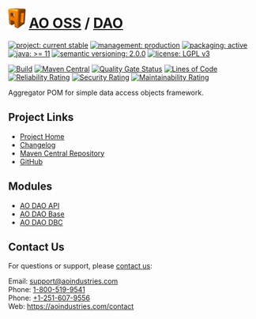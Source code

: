 # [<img src="ao-logo.png" alt="AO Logo" width="35" height="40">](https://github.com/aoindustries) [AO OSS](https://github.com/aoindustries/ao-oss) / [DAO](https://github.com/aoindustries/ao-dao)

[![project: current stable](https://oss.aoapps.com/ao-badges/project-current-stable.svg)](https://aoindustries.com/life-cycle#project-current-stable)
[![management: production](https://oss.aoapps.com/ao-badges/management-production.svg)](https://aoindustries.com/life-cycle#management-production)
[![packaging: active](https://oss.aoapps.com/ao-badges/packaging-active.svg)](https://aoindustries.com/life-cycle#packaging-active)  
[![java: &gt;= 11](https://oss.aoapps.com/ao-badges/java-11.svg)](https://docs.oracle.com/en/java/javase/11/docs/api/)
[![semantic versioning: 2.0.0](https://oss.aoapps.com/ao-badges/semver-2.0.0.svg)](http://semver.org/spec/v2.0.0.html)
[![license: LGPL v3](https://oss.aoapps.com/ao-badges/license-lgpl-3.0.svg)](https://www.gnu.org/licenses/lgpl-3.0)

[![Build](https://github.com/aoindustries/ao-dao/workflows/Build/badge.svg?branch=master)](https://github.com/aoindustries/ao-dao/actions?query=workflow%3ABuild)
[![Maven Central](https://maven-badges.herokuapp.com/maven-central/com.aoapps/ao-dao/badge.svg)](https://maven-badges.herokuapp.com/maven-central/com.aoapps/ao-dao)
[![Quality Gate Status](https://sonarcloud.io/api/project_badges/measure?branch=master&project=com.aoapps%3Aao-dao&metric=alert_status)](https://sonarcloud.io/dashboard?branch=master&id=com.aoapps%3Aao-dao)
[![Lines of Code](https://sonarcloud.io/api/project_badges/measure?branch=master&project=com.aoapps%3Aao-dao&metric=ncloc)](https://sonarcloud.io/component_measures?branch=master&id=com.aoapps%3Aao-dao&metric=ncloc)  
[![Reliability Rating](https://sonarcloud.io/api/project_badges/measure?branch=master&project=com.aoapps%3Aao-dao&metric=reliability_rating)](https://sonarcloud.io/component_measures?branch=master&id=com.aoapps%3Aao-dao&metric=Reliability)
[![Security Rating](https://sonarcloud.io/api/project_badges/measure?branch=master&project=com.aoapps%3Aao-dao&metric=security_rating)](https://sonarcloud.io/component_measures?branch=master&id=com.aoapps%3Aao-dao&metric=Security)
[![Maintainability Rating](https://sonarcloud.io/api/project_badges/measure?branch=master&project=com.aoapps%3Aao-dao&metric=sqale_rating)](https://sonarcloud.io/component_measures?branch=master&id=com.aoapps%3Aao-dao&metric=Maintainability)

Aggregator POM for simple data access objects framework.

## Project Links
* [Project Home](https://oss.aoapps.com/dao/)
* [Changelog](https://oss.aoapps.com/dao/changelog)
* [Maven Central Repository](https://search.maven.org/artifact/com.aoapps/ao-dao)
* [GitHub](https://github.com/aoindustries/ao-dao)

## Modules
* [AO DAO API](https://github.com/aoindustries/ao-dao-api)
* [AO DAO Base](https://github.com/aoindustries/ao-dao-base)
* [AO DAO DBC](https://github.com/aoindustries/ao-dao-dbc)

## Contact Us
For questions or support, please [contact us](https://aoindustries.com/contact):

Email: [support@aoindustries.com](mailto:support@aoindustries.com)  
Phone: [1-800-519-9541](tel:1-800-519-9541)  
Phone: [+1-251-607-9556](tel:+1-251-607-9556)  
Web: https://aoindustries.com/contact
